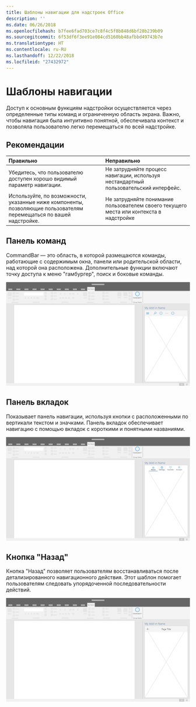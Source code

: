 ```yaml
---
title: Шаблоны навигации для надстроек Office
description: ''
ms.date: 06/26/2018
ms.openlocfilehash: b7fee6fad703ce7c8f4c5f8b848d6bf28b239b09
ms.sourcegitcommit: 6f53df6f3ee91e084cd5160bb48afbbd49743b7e
ms.translationtype: HT
ms.contentlocale: ru-RU
ms.lasthandoff: 12/22/2018
ms.locfileid: "27432972"
---
```

# <a name="navigation-patterns"></a>Шаблоны навигации

Доступ к основным функциям надстройки осуществляется через определенные типы команд и ограниченную область экрана. Важно, чтобы навигация была интуитивно понятной, обеспечивала контекст и позволяла пользователю легко перемещаться по всей надстройке.

## <a name="best-practices"></a>Рекомендации

| Правильно    | Неправильно |
| :---- | :---- |
| Убедитесь, что пользователю доступен хорошо видимый параметр навигации. | Не затрудняйте процесс навигации, используя нестандартный пользовательский интерфейс.
| Используйте, по возможности, указанные ниже компоненты, позволяющие пользователям перемещаться по вашей надстройке. | Не затрудняйте понимание пользователем своего текущего места или контекста в надстройке



## <a name="command-bar"></a>Панель команд

CommandBar — это область, в которой размещаются команды, работающие с содержимым окна, панели или родительской области, над которой она расположена. Дополнительные функции включают точку доступа к меню "гамбургер", поиск и боковые команды.

![Команды: спецификации для области задач рабочего стола](../images/add-in-command-bar.png)



## <a name="tab-bar"></a>Панель вкладок

Показывает панель навигации, используя кнопки с расположенными по вертикали текстом и значками. Панель вкладок обеспечивает навигацию с помощью вкладок с короткими и понятными названиями.

![Панель вкладок: спецификации для области задач рабочего стола](../images/add-in-tab-bar.png)


## <a name="back-button"></a>Кнопка "Назад"

Кнопка "Назад" позволяет пользователям восстанавливаться после детализированного навигационного действия. Этот шаблон помогает пользователям следовать упорядоченной последовательности действий.  

![Кнопка "Назад": спецификации для области задач рабочего стола](../images/add-in-back-button.png)
